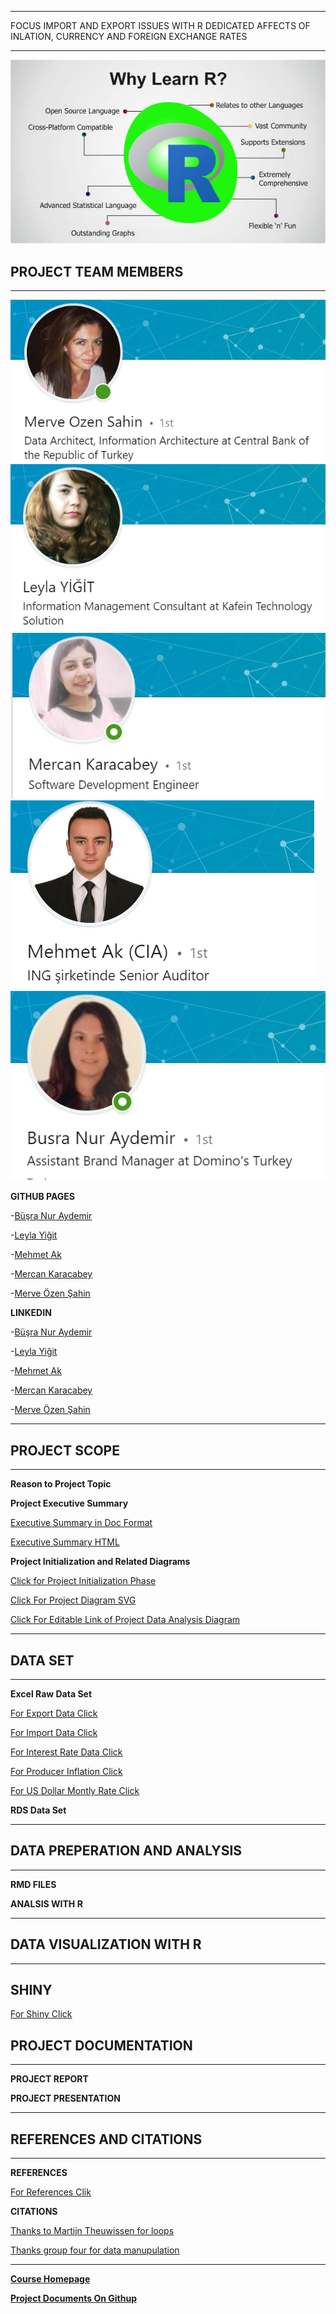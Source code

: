 


*** 

FOCUS IMPORT AND EXPORT ISSUES WITH R DEDICATED AFFECTS OF INLATION, CURRENCY AND FOREIGN EXCHANGE RATES

***  

![Screenshot](img/pemrograman-R.jpg)


## PROJECT TEAM MEMBERS
***

![Screenshot](img/Merve_Ozen.PNG)
![Screenshot](img/Leyla_Yigit.PNG)
![Screenshot](img/Mercan_Karacabey.PNG)
![Screenshot](img/Mehmet_Ak.PNG)
![Screenshot](img/Büşra_Aydemir.PNG)



**GITHUB PAGES**

-[Büşra Nur Aydemir](https://mef-bda503.github.io/pj18-aydemirbusra/) 

-[Leyla Yiğit](https://mef-bda503.github.io/pj18-Leyla.Yigit/)

-[Mehmet Ak](https://mef-bda503.github.io/pj18-mehmetakk/) 

-[Mercan Karacabey](https://mef-bda503.github.io/pj18-mkaracabey/)

-[Merve Özen Şahin](https://mef-bda503.github.io/pj18-ozenm/)

**LINKEDIN**

-[Büşra Nur Aydemir]( https://www.linkedin.com/in/busra-nur-aydemir-51b81b8b/)

-[Leyla Yiğit](https://www.linkedin.com/in/leyla-yi%C4%9Fit-b3894955/)

-[Mehmet Ak](https://www.linkedin.com/in/ACoAACENGXUBEHApr9slAuQzh8lBviwp1FrY3oY/)

-[Mercan Karacabey](https://www.linkedin.com/in/mercan-karacabey-708240103/)

-[Merve Özen Şahin](https://www.linkedin.com/in/merve-ozen-sahin-91027431/)



***
## PROJECT SCOPE 
*** 
**Reason to Project Topic**

**Project Executive Summary**

[Executive Summary in Doc Format](https://github.com/MEF-BDA503/gpj18-r_coders/blob/master/Analysis_Document/Project_Executive_Summary.docx)

[Executive Summary HTML](Analysis_Codes_and_RMD_HTML/Executive_Summary.html)

**Project Initialization and Related Diagrams**

[Click for Project Initialization Phase](Analysis_Codes_and_RMD_HTML/Project_Initialization_and_Diagrams.html)

[Click For Project Diagram SVG](https://github.com/MEF-BDA503/gpj18-r_coders/blob/master/img/IT%20Project%20Management%20System%20Procurement%20Process.svg)

[Click For Editable Link of Project Data Analysis Diagram](https://www.lucidchart.com/invitations/accept/79186d77-908a-46a3-8513-9f166b41c21f)



***
## DATA SET 
*** 
**Excel Raw Data Set**

[For Export Data Click](https://github.com/MEF-BDA503/gpj18-r_coders/blob/master/Data_Sources_Excel/export_1996_2018.xls)

[For Import Data Click](https://github.com/MEF-BDA503/gpj18-r_coders/blob/master/Data_Sources_Excel/import_1996_2018.xls)

[For Interest Rate Data Click](https://github.com/MEF-BDA503/gpj18-r_coders/blob/master/Data_Sources_Excel/Interest.xlsx)

[For Producer Inflation Click](https://github.com/MEF-BDA503/gpj18-r_coders/blob/master/Data_Sources_Excel/Producer_Inflation.xlsx)

[For US Dollar Montly Rate Click](https://github.com/MEF-BDA503/gpj18-r_coders/blob/master/Data_Sources_Excel/US_Dollar_Montly_Rate.xlsx)

**RDS Data Set**



***
## DATA PREPERATION AND ANALYSIS
*** 
**RMD FILES**

**ANALSIS WITH R**



***
## DATA VISUALIZATION WITH R
*** 
## SHINY ##
[For Shiny Click](https://rcoders.shinyapps.io/shiny/)

## PROJECT DOCUMENTATION
*** 
**PROJECT REPORT**

**PROJECT PRESENTATION**



***
## REFERENCES AND CITATIONS
*** 
**REFERENCES**

[For References Clik](Analysis_Codes_and_RMD_HTML/References.html)


**CITATIONS**

[Thanks to Martijn Theuwissen for loops](https://www.r-bloggers.com/how-to-write-the-first-for-loop-in-r/)

[Thanks group four for data manupulation](https://mef-bda503.github.io/gpj18-group_four/)



***

**[Course Homepage](https://mef-bda503.github.io/)**

**[Project Documents On Githup](https://github.com/MEF-BDA503/gpj18-r_coders)**
